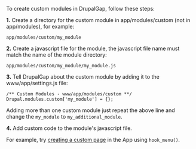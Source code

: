 To create custom modules in DrupalGap, follow these steps:

**1.** Create a directory for the custom module in app/modules/custom (not in app/modules), for example:

`app/modules/custom/my_module`

**2.** Create a javascript file for the module, the javascript file name must match the name of the module directory:

`app/modules/custom/my_module/my_module.js`

**3.** Tell DrupalGap about the custom module by adding it to the www/app/settings.js file:

```
/** Custom Modules - www/app/modules/custom **/
Drupal.modules.custom['my_module'] = {};
```

Adding more than one custom module just repeat the above line and change the `my_module` to `my_additional_module`.

**4.** Add custom code to the module's javascript file.

For example, try [creating a custom page](/documentation/09_Pages/01_Creating_a_Custom_Page.md) in the App using `hook_menu()`.
